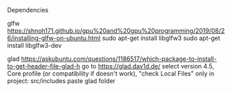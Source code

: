 Dependencies

glfw
https://shnoh171.github.io/gpu%20and%20gpu%20programming/2019/08/26/installing-glfw-on-ubuntu.html
sudo apt-get install libglfw3
sudo apt-get install libglfw3-dev

glad
https://askubuntu.com/questions/1186517/which-package-to-install-to-get-header-file-glad-h
go to https://glad.dav1d.de/
select version 4.5, Core profile (or compatibility if doesn't work), "check Local Files" only
in project:
src/includes paste glad folder
